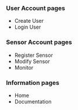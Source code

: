 ### User Account pages
- Create User
- Login User

### Sensor Account pages
- Register Sensor
- Modify Sensor
- Monitor

### Information pages
- Home 
- Documentation
